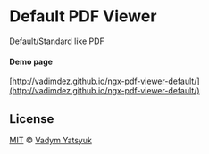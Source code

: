 # Default PDF Viewer

Default/Standard like PDF

#### Demo page
[http://vadimdez.github.io/ngx-pdf-viewer-default/](http://vadimdez.github.io/ngx-pdf-viewer-default/)
## License

[MIT](https://tldrlegal.com/license/mit-license) © [Vadym Yatsyuk](https://github.com/vadimdez)
